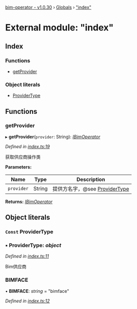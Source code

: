 [bim-operator - v1.0.30](../README.md) › [Globals](../globals.md) › ["index"](_index_.md)

# External module: "index"

## Index

### Functions

* [getProvider](_index_.md#getprovider)

### Object literals

* [ProviderType](_index_.md#const-providertype)

## Functions

###  getProvider

▸ **getProvider**(`provider`: String): *[IBimOperator](../interfaces/_interface_.ibimoperator.md)*

*Defined in [index.ts:19](https://github.com/youkaisteve/bim-operator/blob/0f90d05/src/index.ts#L19)*

获取供应商操作类

**Parameters:**

Name | Type | Description |
------ | ------ | ------ |
`provider` | String | 提供方名字，@see [ProviderType](_index_.md#const-providertype)  |

**Returns:** *[IBimOperator](../interfaces/_interface_.ibimoperator.md)*

## Object literals

### `Const` ProviderType

### ▪ **ProviderType**: *object*

*Defined in [index.ts:11](https://github.com/youkaisteve/bim-operator/blob/0f90d05/src/index.ts#L11)*

Bim供应商

###  BIMFACE

• **BIMFACE**: *string* = "bimface"

*Defined in [index.ts:12](https://github.com/youkaisteve/bim-operator/blob/0f90d05/src/index.ts#L12)*
